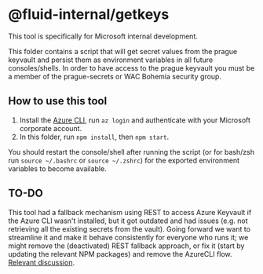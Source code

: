 # @fluid-internal/getkeys

This tool is specifically for Microsoft internal development.

This folder contains a script that will get secret values from the prague keyvault and persist them as environment
variables in all future consoles/shells. In order to have access to the prague keyvault you must be a member of the
prague-secrets or WAC Bohemia security group.

## How to use this tool

1. Install the [Azure CLI](https://docs.microsoft.com/en-us/cli/azure/install-azure-cli), run `az login` and authenticate
   with your Microsoft corporate account.
2. In this folder, run `npm install`, then `npm start`.

You should restart the console/shell after running the script (or for bash/zsh run `source ~/.bashrc` or `source ~/.zshrc`)
for the exported environment variables to become available.

## TO-DO

This tool had a fallback mechanism using REST to access Azure Keyvault if the Azure CLI wasn't installed, but it got
outdated and had issues (e.g. not retrieving all the existing secrets from the vault). Going forward we want to
streamline it and make it behave consistently for everyone who runs it; we might remove the (deactivated) REST
fallback approach, or fix it (start by updating the relevant NPM packages) and remove the AzureCLI flow. [Relevant
discussion](https://teams.microsoft.com/l/message/19:50292e8934024fc19d6ca2080dd7681e@thread.skype/1657054734667?tenantId=72f988bf-86f1-41af-91ab-2d7cd011db47&groupId=9ce27575-2f82-4689-abdb-bcff07e8063b&parentMessageId=1657054734667&teamName=Fluid%20Framework&channelName=Dev&createdTime=1657054734667).
